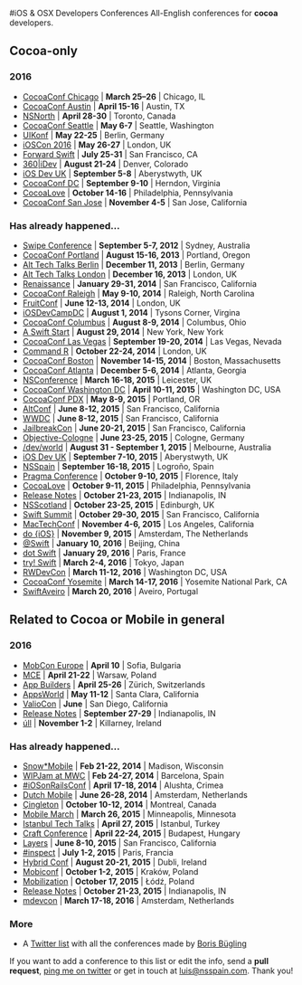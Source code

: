 #iOS & OSX Developers Conferences
All-English conferences for **cocoa** developers.

## Cocoa-only

### 2016
* [CocoaConf Chicago](http://cocoaconf.com/chicago-2016/home) | **March 25–26** | Chicago, IL
* [CocoaConf Austin](http://cocoaconf.com/austin-2016/home) | **April 15-16** | Austin, TX
* [NSNorth](http://nsnorth.ca/) | **April 28-30** | Toronto, Canada
* [CocoaConf Seattle](http://cocoaconf.com/seattle-2016/home) | **May 6-7** | Seattle, Washington
* [UIKonf](http://www.uikonf.com) | **May 22-25** | Berlin, Germany
* [iOSCon 2016](https://skillsmatter.com/conferences/7598-ioscon-2016-the-conference-for-ios-and-swift-developers) | **May 26-27** | London, UK
* [Forward Swift](http://forwardswift.com) | **July 25-31** | San Francisco, CA
* [360|iDev](http://360idev.com/) | **August 21-24** | Denver, Colorado
* [iOS Dev UK](http://www.iosdevuk.com/) | **September 5-8** | Aberystwyth, UK
* [CocoaConf DC](http://cocoaconf.com/dc-2016/home) | **September 9-10** | Herndon, Virginia
* [CocoaLove](http://cocoalove.org) | **October 14-16** | Philadelphia, Pennsylvania
* [CocoaConf San Jose](http://cocoaconf.com/sanjose-2016/home) | **November 4-5** | San Jose, California

### Has already happened...
* [Swipe Conference](http://swipeconference.com.au/) | **September 5-7, 2012** | Sydney, Australia
* [CocoaConf Portland](http://cocoaconf.com/portland-2013/home) | **August 15-16, 2013** | Portland, Oregon
* [Alt Tech Talks Berlin](http://www.alt-tech-talks.com) | **December 11, 2013** | Berlin, Germany
* [Alt Tech Talks London](http://www.alttechtalks.com) | **December 16, 2013** | London, UK
* [Renaissance](http://renaissance.io/2014) | **January 29-31, 2014** | San Francisco, California
* [CocoaConf Raleigh](http://cocoaconf.com/raleigh-2014/home) | **May 9-10, 2014** | Raleigh, North Carolina
* [FruitConf](http://fruitconf.co/) | **June 12-13, 2014** | London, UK
* [iOSDevCampDC](http://iosdevcampdc.com/) | **August 1, 2014** | Tysons Corner, Virgina
* [CocoaConf Columbus](http://cocoaconf.com/columbus-2014/home) | **August 8-9, 2014** | Columbus, Ohio
* [A Swift Start](http://aswiftstart.com/) | **August 29, 2014** | New York, New York
* [CocoaConf Las Vegas](http://cocoaconf.com/lasvegas-2014/home) | **September 19-20, 2014** | Las Vegas, Nevada
* [Command R](http://cmdrconf.com) | **October 22-24, 2014** | London, UK
* [CocoaConf Boston](http://cocoaconf.com/boston-2014/home) | **November 14-15, 2014** | Boston, Massachusetts
* [CocoaConf Atlanta](http://cocoaconf.com/atlanta-2014/home) | **December 5-6, 2014** | Atlanta, Georgia
* [NSConference](http://nsconference.com/) | **March 16-18, 2015** | Leicester, UK
* [CocoaConf Washington DC](http://cocoaconf.com/dc-2015/home) | **April 10-11, 2015** | Washington DC, USA
* [CocoaConf PDX](http://cocoaconf.com/portland-2015/home) | **May 8-9, 2015** | Portland, OR
* [AltConf](http://altconf.com/) | **June 8-12, 2015** | San Francisco, California
* [WWDC](https://developer.apple.com/wwdc/) | **June 8-12, 2015** | San Francisco, California
* [JailbreakCon](http://www.jailbreakcon.com/) | **June 20-21, 2015** | San Francisco, California
* [Objective-Cologne](http://objcgn.com/) | **June 23-25, 2015** | Cologne, Germany
* [/dev/world](http://2015.devworld.com.au/) | **August 31 - September 1, 2015** | Melbourne, Australia
* [iOS Dev UK](http://www.iosdevuk.com/) | **September 7-10, 2015** | Aberystwyth, UK
* [NSSpain](http://nsspain.com/) | **September 16-18, 2015** | Logroño, Spain
* [Pragma Conference](http://pragmaconference.com) | **October 9-10, 2015** | Florence, Italy
* [CocoaLove](http://cocoalove.org) | **October 9-11, 2015** | Philadelphia, Pennsylvania
* [Release Notes](http://releasenotes.tv/conference/) | **October 21-23, 2015** | Indianapolis, IN
* [NSScotland](http://nsscotland.com/) | **October 23-25, 2015** | Edinburgh, UK
* [Swift Summit](http://www.swiftsummit.com) | **October 29-30, 2015** | San Francisco, California
* [MacTechConf](http://mactech.com/conference) | **November 4-6, 2015** | Los Angeles, California
* [do {iOS}](http://do-ios.com) | **November 9, 2015** | Amsterdam, The Netherlands
* [@Swift](http://atswift.io/index-en.html) | **January 10, 2016** | Beijing, China
* [dot Swift](http://www.dotswift.io) | **January 29, 2016** | Paris, France
* [try! Swift](http://www.tryswiftconf.com/en) | **March 2-4, 2016** | Tokyo, Japan
* [RWDevCon](http://www.rwdevcon.com/) | **March 11-12, 2016** | Washington DC, USA
* [CocoaConf Yosemite](http://cocoaconf.com/yosemite) | **March 14-17, 2016** | Yosemite National Park, CA
* [SwiftAveiro](https://attending.io/events/swiftaveiro/) | **March 20, 2016** | Aveiro, Portugal

## Related to Cocoa or Mobile in general

### 2016
* [MobCon Europe](http://mobcon.com/mobcon-europe/) | **April 10** | Sofia, Bulgaria
* [MCE](http://mceconf.com) | **April 21-22** | Warsaw, Poland
* [App Builders](https://appbuilders.ch) | **April 25-26** | Zürich, Switzerlands
* [AppsWorld](http://www.apps-world.net/northamerica/) | **May 11-12** | Santa Clara, California
* [ValioCon](http://valiocon.com/) | **June** | San Diego, California
* [Release Notes](http://releasenotes.tv/conference/) | **September 27-29** | Indianapolis, IN
* [úll](http://2016.ull.ie/) | **November 1-2** | Killarney, Ireland

### Has already happened...
* [Snow*Mobile](http://2014.snow-mobile.org/) | **Feb 21-22, 2014** | Madison, Wisconsin
* [WIPJam at MWC](http://wip.org/wip-event/wipjam-mwc14/) | **Feb 24-27, 2014** | Barcelona, Spain
* [#iOSonRailsConf](http://iosonrailsconf.eu/) | **April 17-18, 2014** | Alushta, Crimea
* [Dutch Mobile](http://www.mobileconference.nl) | **June 26-28, 2014** | Amsterdam, Netherlands
* [Çingleton](http://cingleton.com/) | **October 10-12, 2014** | Montreal, Canada
* [Mobile March](http://mobilemarchtc.com/) | **March 26, 2015** | Minneapolis, Minnesota
* [Istanbul Tech Talks](http://www.istanbultechtalks.com/) | **April 27, 2015** | Istanbul, Turkey
* [Craft Conference](http://craft-conf.com/2015) | **April 22-24, 2015** | Budapest, Hungary
* [Layers](http://www.bringyourlayers.com/) | **June 8-10, 2015** | San Francisco, California
* [#inspect](http://conference.rubymotion.com/) | **July 1-2, 2015** | Paris, Francia
* [Hybrid Conf](http://hybridconf.net/) | **August 20-21, 2015** | Dubli, Ireland
* [Mobiconf](http://www.mobiconf.org/) | **October 1-2, 2015** | Kraków, Poland
* [Mobilization](http://mobilization.pl) | **October 17, 2015** | Łódź, Poland
* [Release Notes](http://releasenotes.tv/conference/) | **October 21-23, 2015** | Indianapolis, IN
* [mdevcon](http://mdevcon.com/) | **March 17-18, 2016** | Amsterdam, Netherlands

### More
* A [Twitter list](https://twitter.com/NeoNacho/lists/cocoaconferences) with all the conferences made by [Boris Bügling](https://twitter.com/NeoNacho)

If you want to add a conference to this list or edit the info, send a **pull request**, [ping me on twitter](https://twitter.com/lascorbe) or get in touch at [luis@nsspain.com](mailto:luis@nsspain.com). Thank you!
